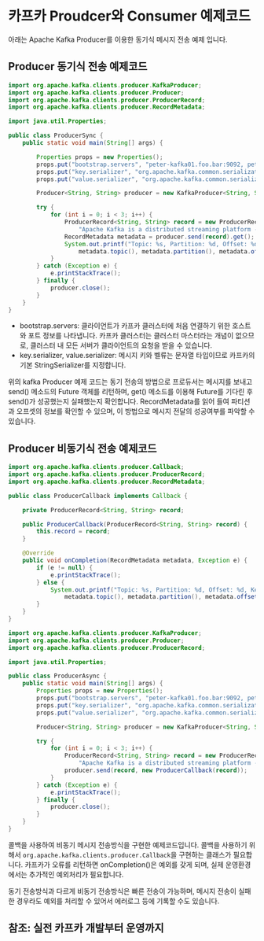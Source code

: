 # 카프카 Proudcer와 Consumer 예제코드

아래는 Apache Kafka Producer를 이용한 동기식 메시지 전송 예제 입니다.

## Producer 동기식 전송 예제코드

```java
import org.apache.kafka.clients.producer.KafkaProducer;
import org.apache.kafka.clients.producer.Producer;
import org.apache.kafka.clients.producer.ProducerRecord;
import org.apache.kafka.clients.producer.RecordMetadata;

import java.util.Properties;

public class ProducerSync {
    public static void main(String[] args) {

        Properties props = new Properties();
        props.put("bootstrap.servers", "peter-kafka01.foo.bar:9092, peter-kafka02.foo.bar:9092, peter-kafka03.foo.bar:9092");
        props.put("key.serializer", "org.apache.kafka.common.serialization.StringSerializer");
        props.put("value.serializer", "org.apache.kafka.common.serialization.StringSerializer");

        Producer<String, String> producer = new KafkaProducer<String, String>(props);

        try {
            for (int i = 0; i < 3; i++) {
                ProducerRecord<String, String> record = new ProducerRecord<>("peter-basic01",
                    "Apache Kafka is a distributed streaming platform - " + i);
                RecordMetadata metadata = producer.send(record).get();
                System.out.printf("Topic: %s, Partition: %d, Offset: %d, Key: %s, Received Message: %s \n",
                    metadata.topic(), metadata.partition(), metadata.offset(), record.key(), record.value());
            }
        } catch (Exception e) {
            e.printStackTrace();
        } finally {
            producer.close();
        }
    }
}
```

- bootstrap.servers: 클라이언트가 카프카 클러스터에 처음 연결하기 위한 호스트와 포트 정보를 나타냅니다. 카프카 클러스터는 클러스터 마스터라는 개념이 없으므로, 클러스터 내 모든 서버가 클라이언트의 요청을 받을 수 있습니다.
- key.serializer, value.serializer: 메시지 키와 벨류는 문자열 타입이므로 카프카의 기본 StringSerializer를 지정합니다.

위의 kafka Producer 예제 코드는 동기 전송의 방법으로 프로듀서는 메시지를 보내고 send() 메소드의 Future 객체를 리턴하며, get() 메소드를 이용해 Future를 기다린 후 send()가 성공했는지 실패했는지 확인합니다.
RecordMetadata를 읽어 들여 파티션과 오프셋의 정보를 확인할 수 있으며, 이 방법으로 메시지 전달의 성공여부를 파악할 수 있습니다.


## Producer 비동기식 전송 예제코드

```java
import org.apache.kafka.clients.producer.Callback;
import org.apache.kafka.clients.producer.ProducerRecord;
import org.apache.kafka.clients.producer.RecordMetadata;

public class ProducerCallback implements Callback {

    private ProducerRecord<String, String> record;

    public ProducerCallback(ProducerRecord<String, String> record) {
        this.record = record;
    }

    @Override
    public void onCompletion(RecordMetadata metadata, Exception e) {
        if (e != null) {
            e.printStackTrace();
        } else {
            System.out.printf("Topic: %s, Partition: %d, Offset: %d, Key: %s, Received Message: %s \n",
                metadata.topic(), metadata.partition(), metadata.offset(), record.key(), record.value());
        }
    }
}

import org.apache.kafka.clients.producer.KafkaProducer;
import org.apache.kafka.clients.producer.Producer;
import org.apache.kafka.clients.producer.ProducerRecord;

import java.util.Properties;

public class ProducerAsync {
    public static void main(String[] args) {
        Properties props = new Properties();
        props.put("bootstrap.servers", "peter-kafka01.foo.bar:9092, peter-kafka02.foo.bar:9092, peter-kafka03.foo.bar:9092");
        props.put("key.serializer", "org.apache.kafka.common.serialization.StringSerializer");
        props.put("value.serializer", "org.apache.kafka.common.serialization.StringSerializer");

        Producer<String, String> producer = new KafkaProducer<String, String>(props);

        try {
            for (int i = 0; i < 3; i++) {
                ProducerRecord<String, String> record = new ProducerRecord<>("peter-basic01",
                    "Apache Kafka is a distributed streaming platform - " + i);
                producer.send(record, new ProducerCallback(record));
            }
        } catch (Exception e) {
            e.printStackTrace();
        } finally {
            producer.close();
        }
    }
}
```

콜백을 사용하여 비동기 메시지 전송방식을 구현한 예제코드입니다. 콜백을 사용하기 위해서 `org.apache.kafka.clients.producer.Callback`을 구현하는 클래스가 필요합니다.
카프카가 오류를 리턴하면 onCompletion()은 예외를 갖게 되며, 실제 운영환경에서는 추가적인 예외처리가 필요합니다.

동기 전송방식과 다르게 비동기 전송방식은 빠른 전송이 가능하며, 메시지 전송이 실패한 경우라도 예외를 처리할 수 있어서 에러로그 등에 기록할 수도 있습니다.


## 참조: 실전 카프카 개발부터 운영까지 
